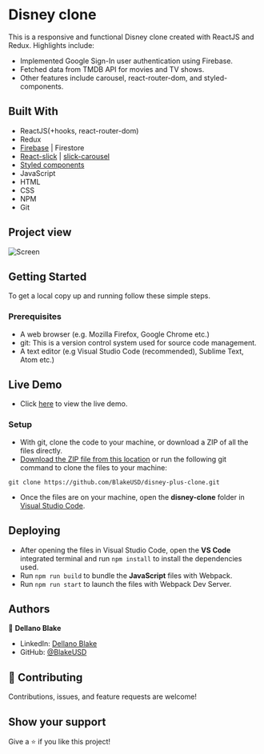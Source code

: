 # Disney clone
This is a responsive and functional Disney clone created with ReactJS and Redux. Highlights include:

- Implemented Google Sign-In user authentication using Firebase.
- Fetched data from TMDB API for movies and TV shows.
- Other features include carousel, react-router-dom, and styled-components.

## Built With

- ReactJS(+hooks, react-router-dom)
- Redux
- [Firebase](https://firebase.google.com/) | Firestore
- [React-slick](https://react-slick.neostack.com/) | [slick-carousel](https://kenwheeler.github.io/slick/)
- [Styled components](https://styled-components.com/)
- JavaScript
- HTML
- CSS
- NPM
- Git


## Project view
![Screen](https://www.dellanoblake.com/assets/disney%20plus%20clone%20mockup.png)

## Getting Started

To get a local copy up and running follow these simple steps.

### Prerequisites

- A web browser (e.g. Mozilla Firefox, Google Chrome etc.)
- git: This is a version control system used for source code management.
- A text editor (e.g Visual Studio Code (recommended), Sublime Text, Atom etc.)

## Live Demo

- Click [here](https://disney-clone-data.web.app/) to view the live demo.

### Setup

- With git, clone the code to your machine, or download a ZIP of all the files directly.
- [Download the ZIP file from this location](https://github.com/BlakeUSD/disney-plus-clone/archive/refs/heads/master.zip) or run the following git command to clone the files to your machine:

```
git clone https://github.com/BlakeUSD/disney-plus-clone.git
```

- Once the files are on your machine, open the **disney-clone** folder in [Visual Studio Code](https://code.visualstudio.com/download).

## Deploying

- After opening the files in Visual Studio Code, open the **VS Code** integrated terminal and run ``` npm install ``` to install the dependencies used.
- Run ``` npm run build ``` to bundle the **JavaScript** files with Webpack.
- Run ``` npm run start ``` to launch the files with Webpack Dev Server.

## Authors

👤 **Dellano Blake**

- LinkedIn: [Dellano Blake](https://www.linkedin.com/in/dellano-b-032a9b1a4/)
- GitHub: [@BlakeUSD](https://github.com/blakeusd)

## 🤝 Contributing

Contributions, issues, and feature requests are welcome!

## Show your support

Give a ⭐️ if you like this project!
